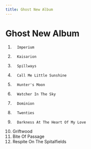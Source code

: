 ```yaml
---
title: Ghost New Album
---
```


# Ghost New Album

1.       Imperium
2.       Kaisarion
3.       Spillways
4.       Call Me Little Sunshine
5.       Hunter's Moon
6.       Watcher In The Sky
7.       Dominion
8.       Twenties
9.       Darkness At The Heart Of My Love
10. Griftwood
11. Bite Of Passage
12. Respite On The Spitalfields
